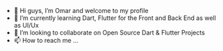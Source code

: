 - 👋 Hi guys, I’m Omar and welcome to my profile 
- 🌱 I’m currently learning Dart, Flutter for the Front and Back End as well as UI/Ux
- 💞️ I’m looking to collaborate on Open Source Dart & Flutter Projects
- 📫 How to reach me ...
